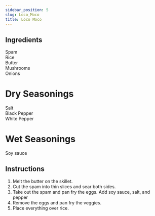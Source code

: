 ```yaml
---
sidebar_position: 5
slug: Loco_Moco
title: Loco Moco
---
```


## Ingredients
Spam\
Rice\
Butter\
Mushrooms\
Onions

# Dry Seasonings
Salt\
Black Pepper\
White Pepper

# Wet Seasonings
Soy sauce

## Instructions
1. Melt the butter on the skillet.
2. Cut the spam into thin slices and sear both sides.
3. Take out the spam and pan fry the eggs. Add soy sauce, salt, and pepper
4. Remove the eggs and pan fry the veggies.
5. Place everything over rice.
